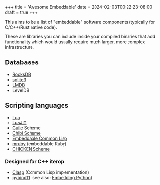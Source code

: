 +++
title = 'Awesome Embeddable'
date = 2024-02-03T00:22:23-08:00
draft = true
+++

This aims to be a list of "embeddable" software components (typically for C/C++/Rust native code).

These are libraries you can include inside your compiled binaries that add functionality which would usually require much larger, more complex infrastructure.

## Databases

- [RocksDB](https://rocksdb.org/)
- [sqlite3](https://sqlite.org/index.html)
- [LMDB](https://www.symas.com/lmdb)
- LevelDB

## Scripting languages

- [Lua](https://lua.org/)
- [LuaJIT](http://luajit.org/)
- [Guile](https://www.gnu.org/software/guile/manual/guile.html#Linking-Programs-With-Guile) Scheme
- [Chibi Scheme](https://github.com/ashinn/chibi-scheme)
- [Embeddable Common Lisp](https://gitlab.com/embeddable-common-lisp/ecl)
- [mruby](https://github.com/mruby/mruby) (embeddable Ruby)
- [CHICKEN Scheme](https://call-cc.org/)

### Designed for C++ iterop

- [Clasp](https://github.com/drmeister/clasp) (Common Lisp implementation)
- [pybind11](https://pybind11.readthedocs.io/en/stable/index.html) (see also: [Embedding Python](https://docs.python.org/3/extending/embedding.html))
